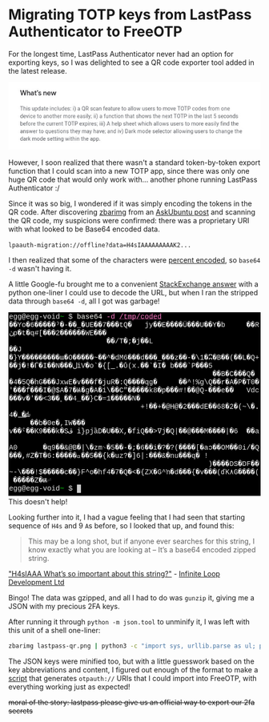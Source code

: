 # Migrating TOTP keys from LastPass Authenticator to FreeOTP

For the longest time, LastPass Authenticator never had an option for exporting keys, so I was delighted to see a QR code exporter tool added in the latest release.

![The latest patch notes for LastPass Authenticator. It mentions "a QR scan feature to allow users to move TOTP codes from one device to another more easily"](/assets/blog/lastpass/patch-notes.jpg)

However, I soon realized that there wasn't a standard token-by-token export function that I could scan into a new TOTP app, since there was only one huge QR code that would only work with... another phone running LastPass Authenticator :/

Since it was so big, I wondered if it was simply encoding the tokens in the QR code. After discovering [zbarimg](https://sourceforge.net/projects/zbar/) from an [AskUbuntu post](https://askubuntu.com/questions/22871/software-to-read-a-qr-code) and scanning the QR code, my suspicions were confirmed: there was a proprietary URI with what looked to be Base64 encoded data.

`lpaauth-migration://offline?data=H4sIAAAAAAAAAK2...`

I then realized that some of the characters were [percent encoded](https://en.wikipedia.org/wiki/Percent-encoding), so `base64 -d` wasn't having it.

A little Google-fu brought me to a convenient [StackExchange answer](https://unix.stackexchange.com/a/159254) with a python one-liner I could use to decode the URL, but when I ran the stripped data through `base64 -d`, all I got was garbage!

![Unrecognized symbols are displayed on a terminal](/assets/blog/lastpass/garbage.jpg)
This doesn't help!

Looking further into it, I had a vague feeling that I had seen that starting sequence of `H4s` and 9 `A`s before, so I looked that up, and found this:
> This may be a long shot, but if anyone ever searches for this string, I know exactly what you are looking at – It’s a base64 encoded zipped string.

["H4sIAAA What’s so important about this string?"](https://blog.dotnetframework.org/2016/12/07/h4siaaa-whats-so-important-about-this-string/) - [Infinite Loop Development Ltd](https://blog.dotnetframework.org/author/dananos/)

Bingo! The data was gzipped, and all I had to do was `gunzip` it, giving me a JSON with my precious 2FA keys.

After running it through `python -m json.tool` to unminify it, I was left with this unit of a shell one-liner:
```sh
zbarimg lastpass-qr.png | python3 -c "import sys, urllib.parse as ul; print (ul.unquote_plus(sys.stdin.read()))" | tail -c +42 | base64 -d | gunzip | python -m json.tool > 2fa.json
```

The JSON keys were minified too, but with a little guesswork based on the key abbreviations and content, I figured out enough of the format to make a [script](https://gist.github.com/TheEgghead27/f00cc83b0f8a28c43c15b9727fcf6383) that generates `otpauth://` URIs that I could import into FreeOTP, with everything working just as expected!

~~moral of the story: lastpass please give us an official way to export our 2fa secrets~~
